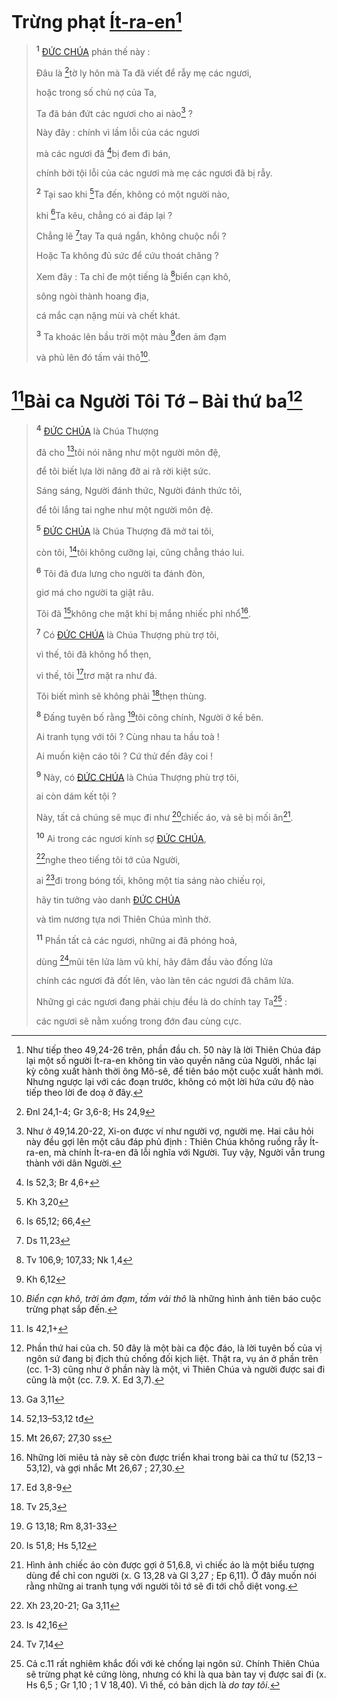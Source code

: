 # Trừng phạt [Ít-ra-en]()[^1-c70156f6-b08d-49c8-a1d3-5a2368a8ca99]

> <sup><b>1</b></sup> [ĐỨC CHÚA]() phán thế này :
>
> Đâu là [^1@-c70156f6-b08d-49c8-a1d3-5a2368a8ca99]tờ ly hôn mà Ta đã viết để rẫy mẹ các ngươi,
>
> hoặc trong số chủ nợ của Ta,
>
> Ta đã bán đứt các ngươi cho ai nào[^2-c70156f6-b08d-49c8-a1d3-5a2368a8ca99] ?
>
> Này đây : chính vì lầm lỗi của các ngươi
>
> mà các ngươi đã [^2@-c70156f6-b08d-49c8-a1d3-5a2368a8ca99]bị đem đi bán,
>
> chính bởi tội lỗi của các ngươi mà mẹ các ngươi đã bị rẫy.
>
> <sup><b>2</b></sup> Tại sao khi [^3@-c70156f6-b08d-49c8-a1d3-5a2368a8ca99]Ta đến, không có một người nào,
>
> khi [^4@-c70156f6-b08d-49c8-a1d3-5a2368a8ca99]Ta kêu, chẳng có ai đáp lại ?
>
> Chẳng lẽ [^5@-c70156f6-b08d-49c8-a1d3-5a2368a8ca99]tay Ta quá ngắn, không chuộc nổi ?
>
> Hoặc Ta không đủ sức để cứu thoát chăng ?
>
> Xem đây : Ta chỉ đe một tiếng là [^6@-c70156f6-b08d-49c8-a1d3-5a2368a8ca99]biển cạn khô,
>
> sông ngòi thành hoang địa,
>
> cá mắc cạn nặng mùi và chết khát.
>
> <sup><b>3</b></sup> Ta khoác lên bầu trời một màu [^7@-c70156f6-b08d-49c8-a1d3-5a2368a8ca99]đen ảm đạm
>
> và phủ lên đó tấm vải thô[^3-c70156f6-b08d-49c8-a1d3-5a2368a8ca99].

# [^8@-c70156f6-b08d-49c8-a1d3-5a2368a8ca99]Bài ca Người Tôi Tớ – Bài thứ ba[^4-c70156f6-b08d-49c8-a1d3-5a2368a8ca99]

> <sup><b>4</b></sup> [ĐỨC CHÚA]() là Chúa Thượng
>
> đã cho [^9@-c70156f6-b08d-49c8-a1d3-5a2368a8ca99]tôi nói năng như một người môn đệ,
>
> để tôi biết lựa lời nâng đỡ ai rã rời kiệt sức.
>
> Sáng sáng, Người đánh thức, Người đánh thức tôi,
>
> để tôi lắng tai nghe như một người môn đệ.
>
> <sup><b>5</b></sup> [ĐỨC CHÚA]() là Chúa Thượng đã mở tai tôi,
>
> còn tôi, [^10@-c70156f6-b08d-49c8-a1d3-5a2368a8ca99]tôi không cưỡng lại, cũng chẳng tháo lui.
>
> <sup><b>6</b></sup> Tôi đã đưa lưng cho người ta đánh đòn,
>
> giơ má cho người ta giật râu.
>
> Tôi đã [^11@-c70156f6-b08d-49c8-a1d3-5a2368a8ca99]không che mặt khi bị mắng nhiếc phỉ nhổ[^5-c70156f6-b08d-49c8-a1d3-5a2368a8ca99].
>
> <sup><b>7</b></sup> Có [ĐỨC CHÚA]() là Chúa Thượng phù trợ tôi,
>
> vì thế, tôi đã không hổ thẹn,
>
> vì thế, tôi [^12@-c70156f6-b08d-49c8-a1d3-5a2368a8ca99]trơ mặt ra như đá.
>
> Tôi biết mình sẽ không phải [^13@-c70156f6-b08d-49c8-a1d3-5a2368a8ca99]thẹn thùng.
>
> <sup><b>8</b></sup> Đấng tuyên bố rằng [^14@-c70156f6-b08d-49c8-a1d3-5a2368a8ca99]tôi công chính, Người ở kề bên.
>
> Ai tranh tụng với tôi ? Cùng nhau ta hầu toà !
>
> Ai muốn kiện cáo tôi ? Cứ thử đến đây coi !
>
> <sup><b>9</b></sup> Này, có [ĐỨC CHÚA]() là Chúa Thượng phù trợ tôi,
>
> ai còn dám kết tội ?
>
> Này, tất cả chúng sẽ mục đi như [^15@-c70156f6-b08d-49c8-a1d3-5a2368a8ca99]chiếc áo, và sẽ bị mối ăn[^6-c70156f6-b08d-49c8-a1d3-5a2368a8ca99].
>
> <sup><b>10</b></sup> Ai trong các ngươi kính sợ [ĐỨC CHÚA](),
>
> [^16@-c70156f6-b08d-49c8-a1d3-5a2368a8ca99]nghe theo tiếng tôi tớ của Người,
>
> ai [^17@-c70156f6-b08d-49c8-a1d3-5a2368a8ca99]đi trong bóng tối, không một tia sáng nào chiếu rọi,
>
> hãy tin tưởng vào danh [ĐỨC CHÚA]()
>
> và tìm nương tựa nơi Thiên Chúa mình thờ.
>
> <sup><b>11</b></sup> Phần tất cả các ngươi, những ai đã phóng hoả,
>
> dùng [^18@-c70156f6-b08d-49c8-a1d3-5a2368a8ca99]mũi tên lửa làm vũ khí, hãy đâm đầu vào đống lửa
>
> chính các ngươi đã đốt lên, vào làn tên các ngươi đã châm lửa.
>
> Những gì các ngươi đang phải chịu đều là do chính tay Ta[^7-c70156f6-b08d-49c8-a1d3-5a2368a8ca99] :
>
> các ngươi sẽ nằm xuống trong đớn đau cùng cực.

[^1-c70156f6-b08d-49c8-a1d3-5a2368a8ca99]: Như tiếp theo 49,24-26 trên, phần đầu ch. 50 này là lời Thiên Chúa đáp lại một số người Ít-ra-en không tin vào quyền năng của Người, nhắc lại kỳ công xuất hành thời ông Mô-sê, để tiên báo một cuộc xuất hành mới. Nhưng ngược lại với các đoạn trước, không có một lời hứa cứu độ nào tiếp theo lời đe doạ ở đây.

[^2-c70156f6-b08d-49c8-a1d3-5a2368a8ca99]: Như ở 49,14.20-22, Xi-on được ví như người vợ, người mẹ. Hai câu hỏi này đều gợi lên một câu đáp phủ định : Thiên Chúa không ruồng rẫy Ít-ra-en, mà chính Ít-ra-en đã lỗi nghĩa với Người. Tuy vậy, Người vẫn trung thành với dân Người.

[^3-c70156f6-b08d-49c8-a1d3-5a2368a8ca99]: _Biển cạn khô, trời ảm đạm_, _tấm vải thô_ là những hình ảnh tiên báo cuộc trừng phạt sắp đến.

[^4-c70156f6-b08d-49c8-a1d3-5a2368a8ca99]: Phần thứ hai của ch. 50 đây là một bài ca độc đáo, là lời tuyên bố của vị ngôn sứ đang bị địch thủ chống đối kịch liệt. Thật ra, vụ án ở phần trên (cc. 1-3) cũng như ở phần này là một, vì Thiên Chúa và người được sai đi cũng là một (cc. 7.9. X. Ed 3,7).

[^5-c70156f6-b08d-49c8-a1d3-5a2368a8ca99]: Những lời miêu tả này sẽ còn được triển khai trong bài ca thứ tư (52,13 – 53,12), và gợi nhắc Mt 26,67 ; 27,30.

[^6-c70156f6-b08d-49c8-a1d3-5a2368a8ca99]: Hình ảnh chiếc áo còn được gợi ở 51,6.8, vì chiếc áo là một biểu tượng dùng để chỉ con người (x. G 13,28 và Gl 3,27 ; Ep 6,11). Ở đây muốn nói rằng những ai tranh tụng với người tôi tớ sẽ đi tới chỗ diệt vong.

[^7-c70156f6-b08d-49c8-a1d3-5a2368a8ca99]: Cả c.11 rất nghiêm khắc đối với kẻ chống lại ngôn sứ. Chính Thiên Chúa sẽ trừng phạt kẻ cứng lòng, nhưng có khi là qua bàn tay vị được sai đi (x. Hs 6,5 ; Gr 1,10 ; 1 V 18,40). Vì thế, có bản dịch là _do tay tôi_.

[^1@-c70156f6-b08d-49c8-a1d3-5a2368a8ca99]: Đnl 24,1-4; Gr 3,6-8; Hs 24,9

[^2@-c70156f6-b08d-49c8-a1d3-5a2368a8ca99]: Is 52,3; Br 4,6+

[^3@-c70156f6-b08d-49c8-a1d3-5a2368a8ca99]: Kh 3,20

[^4@-c70156f6-b08d-49c8-a1d3-5a2368a8ca99]: Is 65,12; 66,4

[^5@-c70156f6-b08d-49c8-a1d3-5a2368a8ca99]: Ds 11,23

[^6@-c70156f6-b08d-49c8-a1d3-5a2368a8ca99]: Tv 106,9; 107,33; Nk 1,4

[^7@-c70156f6-b08d-49c8-a1d3-5a2368a8ca99]: Kh 6,12

[^8@-c70156f6-b08d-49c8-a1d3-5a2368a8ca99]: Is 42,1+

[^9@-c70156f6-b08d-49c8-a1d3-5a2368a8ca99]: Ga 3,11

[^10@-c70156f6-b08d-49c8-a1d3-5a2368a8ca99]: 52,13–53,12 tđ

[^11@-c70156f6-b08d-49c8-a1d3-5a2368a8ca99]: Mt 26,67; 27,30 ss

[^12@-c70156f6-b08d-49c8-a1d3-5a2368a8ca99]: Ed 3,8-9

[^13@-c70156f6-b08d-49c8-a1d3-5a2368a8ca99]: Tv 25,3

[^14@-c70156f6-b08d-49c8-a1d3-5a2368a8ca99]: G 13,18; Rm 8,31-33

[^15@-c70156f6-b08d-49c8-a1d3-5a2368a8ca99]: Is 51,8; Hs 5,12

[^16@-c70156f6-b08d-49c8-a1d3-5a2368a8ca99]: Xh 23,20-21; Ga 3,11

[^17@-c70156f6-b08d-49c8-a1d3-5a2368a8ca99]: Is 42,16

[^18@-c70156f6-b08d-49c8-a1d3-5a2368a8ca99]: Tv 7,14
